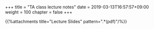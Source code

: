 +++
title = "TA class lecture notes"
date = 2019-03-13T16:57:57+09:00
weight = 100
chapter = false
+++

{{%attachments title="Lecture Slides" pattern=".*(pdf)"/%}}
